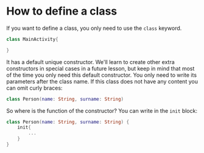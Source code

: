 # How to define a class

If you want to define a class, you only need to use the `class` keyword.
```kotlin
class MainActivity{

}
```

It has a default unique constructor. We'll learn to create other extra constructors in special cases in a future lesson, but keep in mind that most of the time you only need this default constructor. You only need to write its parameters after the class name. If this class does not have any content you can omit curly braces:

```kotlin
class Person(name: String, surname: String)
```

So where is the function of the constructor? You can write in the `init` block:
```kotlin
class Person(name: String, surname: String) {
    init{
        ...
    }
}
```
